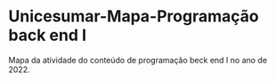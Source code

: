 # Unicesumar-Mapa-Programação back end I 
Mapa da atividade do conteúdo de programação beck end I no ano de 2022.


